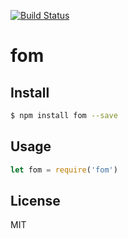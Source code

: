 [![Build Status](https://travis-ci.org/kaelzhang/fom.svg?branch=master)](https://travis-ci.org/kaelzhang/fom)
<!-- optional appveyor tst
[![Windows Build Status](https://ci.appveyor.com/api/projects/status/github/kaelzhang/fom?branch=master&svg=true)](https://ci.appveyor.com/project/kaelzhang/fom)
-->
<!-- optional npm version
[![NPM version](https://badge.fury.io/js/fom.svg)](http://badge.fury.io/js/fom)
-->
<!-- optional npm downloads
[![npm module downloads per month](http://img.shields.io/npm/dm/fom.svg)](https://www.npmjs.org/package/fom)
-->
<!-- optional dependency status
[![Dependency Status](https://david-dm.org/kaelzhang/fom.svg)](https://david-dm.org/kaelzhang/fom)
-->

# fom

<!-- description -->

## Install

```sh
$ npm install fom --save
```

## Usage

```js
let fom = require('fom')
```

## License

MIT
